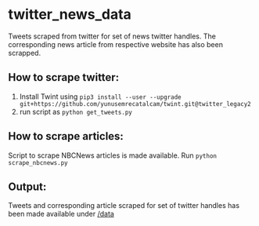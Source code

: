 # twitter_news_data

Tweets scraped from twitter for set of news twitter handles. The corresponding news article from respective website has also been scrapped.

## How to scrape twitter:
1. Install Twint using `pip3 install --user --upgrade git+https://github.com/yunusemrecatalcam/twint.git@twitter_legacy2`
2. run script as `python get_tweets.py`

## How to scrape articles:
Script to scrape NBCNews articles is made available. Run `python scrape_nbcnews.py`

## Output:
Tweets and corresponding article scraped for set of twitter handles has been made available under [/data](https://github.com/HegdeChaitra/twitter_news_data/tree/master/data)

